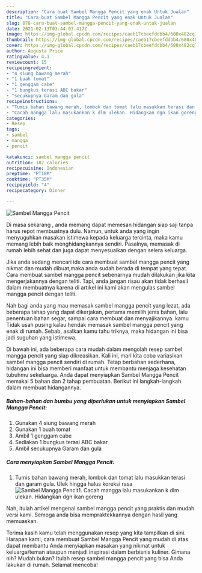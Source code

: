 ```yaml
---
description: "Cara buat Sambel Mangga Pencit yang enak Untuk Jualan"
title: "Cara buat Sambel Mangga Pencit yang enak Untuk Jualan"
slug: 878-cara-buat-sambel-mangga-pencit-yang-enak-untuk-jualan
date: 2021-02-13T03:44:03.417Z
image: https://img-global.cpcdn.com/recipes/caeb17cbeefddbb4/680x482cq70/sambel-mangga-pencit-foto-resep-utama.jpg
thumbnail: https://img-global.cpcdn.com/recipes/caeb17cbeefddbb4/680x482cq70/sambel-mangga-pencit-foto-resep-utama.jpg
cover: https://img-global.cpcdn.com/recipes/caeb17cbeefddbb4/680x482cq70/sambel-mangga-pencit-foto-resep-utama.jpg
author: Augusta Price
ratingvalue: 4.1
reviewcount: 15
recipeingredient:
- "4 siung bawang merah"
- "1 buah tomat"
- "1 genggam cabe"
- "1 bungkus terasi ABC bakar"
- "secukupnya Garam dan gula"
recipeinstructions:
- "Tumis bahan bawang merah, lombok dan tomat lalu masukkan terasi dan garam gula. Ulek hingga halus koreksi rasa"
- "Cacah mangga lalu masukankan k dlm ulekan. Hidangkan dgn ikan goreng"
categories:
- Resep
tags:
- sambel
- mangga
- pencit

katakunci: sambel mangga pencit 
nutrition: 187 calories
recipecuisine: Indonesian
preptime: "PT18M"
cooktime: "PT35M"
recipeyield: "4"
recipecategory: Dinner

---
```



![Sambel Mangga Pencit](https://img-global.cpcdn.com/recipes/caeb17cbeefddbb4/680x482cq70/sambel-mangga-pencit-foto-resep-utama.jpg)

Di masa  sekarang , anda memang dapat memesan hidangan siap saji tanpa harus repot membuatnya dulu. Namun, untuk anda yang ingin menyuguhkan masakan istimewa kepada keluarga tercinta, maka kamu memang lebih baik menghidangkannya sendiri. Pasalnya, memasak di rumah lebih sehat dan juga dapat menyesuaikan dengan selera keluarga.

Jika anda sedang mencari ide cara membuat sambel mangga pencit yang nikmat dan mudah dibuat,maka anda sudah berada di tempat yang tepat. Cara membuat sambel mangga pencit  sebenarnya mudah dilakukan jika kita mengerjakannya dengan teliti. Tapi, anda jangan risau akan tidak berhasil dalam membuatnya 
karena di artikel ini kami akan mengulas sambel mangga pencit dengan teliti.  



Nah bagi anda yang mau memasak sambel mangga pencit yang lezat, ada beberapa tahap yang dapat dikerjakan, pertama memilih jenis bahan, lalu penentuan bahan segar, sampai cara membuat dan menyajikannya. kamu Tidak usah pusing kalau hendak memasak sambel mangga pencit yang enak di rumah. Sebab, asalkan kamu  tahu triknya, maka hidangan ini bisa jadi suguhan yang istimewa.

Di bawah ini, ada beberapa cara mudah dalam mengolah resep sambel mangga pencit yang siap dikreasikan. Kali ini, mari kita coba variasikan sambel mangga pencit sendiri di rumah. Tetap berbahan sederhana, hidangan ini bisa memberi manfaat untuk membantu menjaga kesehatan tubuhmu sekeluarga. Anda dapat menyiapkan Sambel Mangga Pencit memakai 5 bahan dan 2 tahap pembuatan. Berikut ini langkah-langkah dalam membuat hidangannya.

<!--inarticleads1-->

##### Bahan-bahan dan bumbu yang diperlukan untuk menyiapkan Sambel Mangga Pencit:

1. Gunakan 4 siung bawang merah
1. Gunakan 1 buah tomat
1. Ambil 1 genggam cabe
1. Sediakan 1 bungkus terasi ABC bakar
1. Ambil secukupnya Garam dan gula




<!--inarticleads2-->

##### Cara menyiapkan Sambel Mangga Pencit:

1. Tumis bahan bawang merah, lombok dan tomat lalu masukkan terasi dan garam gula. Ulek hingga halus koreksi rasa
<img src="https://img-global.cpcdn.com/steps/671f14637766d2c2/160x128cq70/sambel-mangga-pencit-langkah-memasak-1-foto.jpg" alt="Sambel Mangga Pencit">1. Cacah mangga lalu masukankan k dlm ulekan. Hidangkan dgn ikan goreng




Nah, itulah artikel mengenai  sambel mangga pencit  yang praktis dan mudah versi kami. Semoga anda bisa mempraktekkannya dengan hasil yang memuaskan. 

Terima kasih kamu telah menggunakan resep yang kita tampilkan di sini. Harapan kami, cara membuat  Sambel Mangga Pencit yang mudah di atas dapat membantu Anda menyiapkan masakan yang nikmat untuk keluarga/teman ataupun menjadi inspirasi dalam berbisnis kuliner. Gimana nih? Mudah bukan? Itulah resep sambel mangga pencit yang bisa Anda lakukan di rumah. Selamat mencoba!

